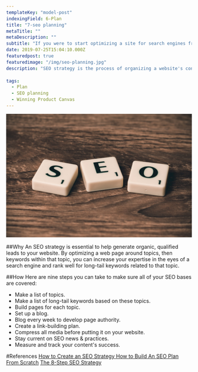 ```yaml
---
templateKey: "model-post"
indexingField: 6-Plan
title: "7-seo planning"
metaTitle: ""
metaDescription: ""
subtitle: "If you were to start optimizing a site for search engines from ground up, what would you do?"
date: 2019-07-25T15:04:10.000Z
featuredpost: true
featuredimage: "/img/seo-planning.jpg"
description: "SEO strategy is the process of organizing a website's content by topic, which helps search engines like Google understand a user's intent when searching."

tags:
  - Plan
  - SEO planning
  - Winning Product Canvas
---
```


![SEO Planning](/img/seo-planning.jpg)

##Why
An SEO strategy is essential to help generate organic, qualified leads to your website. By optimizing a web page around topics, then keywords within that topic, you can increase your expertise in the eyes of a search engine and rank well for long-tail keywords related to that topic.

##How
Here are nine steps you can take to make sure all of your SEO bases are covered:

- Make a list of topics.
- Make a list of long-tail keywords based on these topics.
- Build pages for each topic.
- Set up a blog.
- Blog every week to develop page authority.
- Create a link-building plan.
- Compress all media before putting it on your website.
- Stay current on SEO news & practices.
- Measure and track your content's success.

#References
[How to Create an SEO Strategy ](https://blog.hubspot.com/marketing/seo-strategy)
[How to Build An SEO Plan From Scratch](https://www.quicksprout.com/seo-planning/)
[The 8-Step SEO Strategy](https://moz.com/blog/the-8step-seo-strategy-step-1-define-your-target-audience-and-their-needs)
